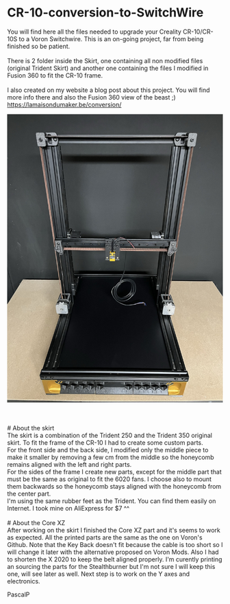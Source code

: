 # CR-10-conversion-to-SwitchWire

You will find here all the files needed to upgrade your Creality CR-10/CR-10S to a Voron Switchwire. This is an on-going project, far from being finished so be patient. <br />
<br />
There is 2 folder inside the Skirt, one containing all non modified files (original Trident Skirt) and another one containing the files I modified in Fusion 360 to fit the CR-10 frame.
<br />
<br />
I also created on my website a blog post about this project. You will find more info there and also the Fusion 360 view of the beast ;)
<br />
https://lamaisondumaker.be/conversion/ 

![Overall view](https://github.com/PascalPoeck/CR-10-conversion-to-SwitchWire/blob/main/images/IMG_1023.JPEG)

<br />
<br />
# About the skirt
<br />
The skirt is a combination of the Trident 250 and the Trident 350 original skirt. To fit the frame of the CR-10 I had to create some custom parts. 
<br />
For the front side and the back side, I modified only the middle piece to make it smaller by removing a few cm from the middle so the honeycomb remains aligned with the left and right parts.
<br />
For the sides of the frame I create new parts, except for the middle part that must be the same as original to fit the 6020 fans. I choose also to mount them backwards so the honeycomb stays aligned with the honeycomb from the center part.
<br />
I'm using the same rubber feet as the Trident. You can find them easily on Internet. I took mine on AliExpress for $7 ^^
<br />
<br />
# About the Core XZ
<br />
After working on the skirt I finished the Core XZ part and it's seems to work as expected. All the printed parts are the same as the one on Voron's Github. 
Note that the Key Back doesn't fit because the cable is too short so I will change it later with the alternative proposed on Voron Mods. 
Also I had to shorten the X 2020 to keep the belt aligned properly.
I'm curently printing an sourcing the parts for the Stealthburner but I'm not sure I will keep this one, will see later as well.
Next step is to work on the Y axes and electronics.

<br />

PascalP

